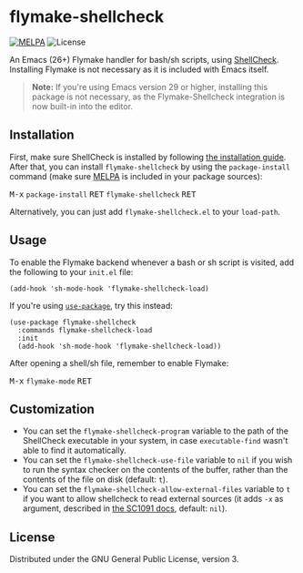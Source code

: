 # flymake-shellcheck
[![MELPA](https://melpa.org/packages/flymake-shellcheck-badge.svg)](https://melpa.org/#/flymake-shellcheck)
![License](https://img.shields.io/github/license/federicotdn/flymake-shellcheck.svg)

An Emacs (26+) Flymake handler for bash/sh scripts, using [ShellCheck](https://github.com/koalaman/shellcheck). Installing Flymake is not necessary as it is included with Emacs itself.

> **Note:** If you're using Emacs version 29 or higher, installing this package is not necessary, as the Flymake-Shellcheck integration is now built-in into the editor.

## Installation
First, make sure ShellCheck is installed by following [the installation guide](https://github.com/koalaman/shellcheck#installing). After that, you can install `flymake-shellcheck` by using the `package-install` command (make sure [MELPA](https://melpa.org/) is included in your package sources):

<kbd>M-x</kbd> `package-install` <kbd>RET</kbd> `flymake-shellcheck` <kbd>RET</kbd>

Alternatively, you can just add `flymake-shellcheck.el` to your `load-path`.

## Usage
To enable the Flymake backend whenever a bash or sh script is visited, add the following to your `init.el` file:

```elisp
(add-hook 'sh-mode-hook 'flymake-shellcheck-load)
```

If you're using [`use-package`](https://github.com/jwiegley/use-package), try this instead:

```elisp
(use-package flymake-shellcheck
  :commands flymake-shellcheck-load
  :init
  (add-hook 'sh-mode-hook 'flymake-shellcheck-load))
```

After opening a shell/sh file, remember to enable Flymake:

<kbd>M-x</kbd> `flymake-mode` <kbd>RET</kbd>

## Customization

- You can set the `flymake-shellcheck-program` variable to the path of the ShellCheck executable in your system, in case `executable-find` wasn't able to find it automatically.
- You can set the `flymake-shellcheck-use-file` variable to `nil` if you wish to run the syntax checker on the contents of the buffer, rather than the contents of the file on disk (default: `t`).
- You can set the `flymake-shellcheck-allow-external-files` variable to `t` if you want to allow shellcheck to read external sources (it adds `-x` as argument, described in [the SC1091 docs](https://github.com/koalaman/shellcheck/wiki/SC1091), default: `nil`).

## License

Distributed under the GNU General Public License, version 3.
